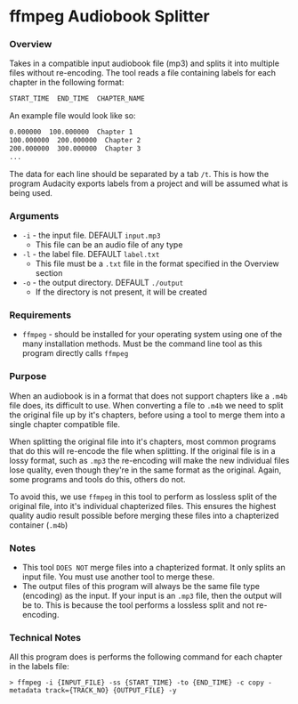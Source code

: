 # ffmpeg Audiobook Splitter

### Overview

Takes in a compatible input audiobook file (mp3) and splits it into multiple
files without re-encoding. The tool reads a file containing labels for each chapter in the following format:

```txt
START_TIME  END_TIME  CHAPTER_NAME
```

An example file would look like so:

```txt
0.000000  100.000000  Chapter 1
100.000000  200.000000  Chapter 2
200.000000  300.000000  Chapter 3
...
```

The data for each line should be separated by a tab `/t`. This is how the program Audacity exports labels from a project and will be assumed what is being used.

### Arguments

- `-i` - the input file. DEFAULT `input.mp3`
  - This file can be an audio file of any type
- `-l` - the label file. DEFAULT `label.txt`
  - This file must be a `.txt` file in the format specified in the Overview section
- `-o` - the output directory. DEFAULT `./output`
  - If the directory is not present, it will be created

### Requirements

- `ffmpeg` - should be installed for your operating system using one of the many installation methods. Must be the command line tool as this program directly calls `ffmpeg`

### Purpose

When an audiobook is in a format that does not support chapters like a `.m4b` file does, its difficult to use. When converting a file to `.m4b` we need to split the original file up by it's chapters, before using a tool to merge them into a single chapter compatible file.

When splitting the original file into it's chapters, most common programs that do this will re-encode the file when splitting. If the original file is in a lossy format, such as `.mp3` the re-encoding will make the new individual files lose quality, even though they're in the same format as the original. Again, some programs and tools do this, others do not.

To avoid this, we use `ffmpeg` in this tool to perform as lossless split of the original file, into it's individual chapterized files. This ensures the highest quality audio result possible before merging these files into a chapterized container (`.m4b`)

### Notes

- This tool `DOES NOT` merge files into a chapterized format. It only splits an input file. You must use another tool to merge these.
- The output files of this program will always be the same file type (encoding) as the input. If your input is an `.mp3` file, then the output will be to. This is because the tool performs a lossless split and not re-encoding.

### Technical Notes

All this program does is performs the following command for each chapter in the labels file:

```console
> ffmpeg -i {INPUT_FILE} -ss {START_TIME} -to {END_TIME} -c copy -metadata track={TRACK_NO} {OUTPUT_FILE} -y
```
